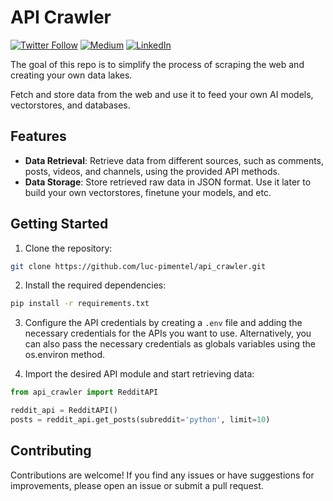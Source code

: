 # API Crawler
[![Twitter Follow](https://img.shields.io/twitter/follow/Luc_AI_Insights?style=social)](https://twitter.com/Luc_AI_Insights)
[![Medium](https://img.shields.io/badge/Medium-black?style=flat-square&logo=medium)](https://medium.com/@luc-ai-insights)
[![LinkedIn](https://img.shields.io/badge/LinkedIn-black?style=flat-square&logo=linkedin)](https://www.linkedin.com/in/lucas-pimentel-52070624a/)

The goal of this repo is to simplify the process of scraping the web and creating your own data lakes.

Fetch and store data from the web and use it to feed your own AI models, vectorstores, and databases.

## Features

- **Data Retrieval**: Retrieve data from different sources, such as comments, posts, videos, and channels, using the provided API methods.
- **Data Storage**: Store retrieved raw data in JSON format. Use it later to build your own vectorstores, finetune your models, and etc.

## Getting Started

1. Clone the repository:

```bash
git clone https://github.com/luc-pimentel/api_crawler.git
```

2. Install the required dependencies:

```bash
pip install -r requirements.txt
```

3. Configure the API credentials by creating a `.env` file and adding the necessary credentials for the APIs you want to use.
Alternatively, you can also pass the necessary credentials as globals variables using the os.environ method.

4. Import the desired API module and start retrieving data:

```python
from api_crawler import RedditAPI

reddit_api = RedditAPI()
posts = reddit_api.get_posts(subreddit='python', limit=10)
```

## Contributing

Contributions are welcome! If you find any issues or have suggestions for improvements, please open an issue or submit a pull request.
